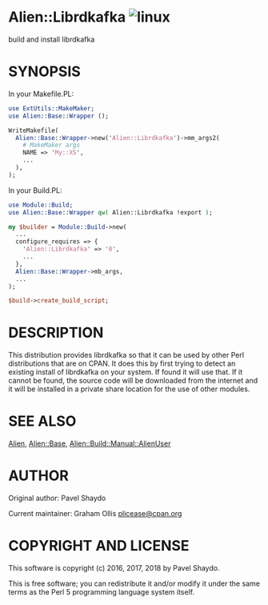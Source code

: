 # Alien::Librdkafka ![linux](https://github.com/uperl/Alien-Librdkafka/workflows/linux/badge.svg)

build and install librdkafka

# SYNOPSIS

In your Makefile.PL:

```perl
use ExtUtils::MakeMaker;
use Alien::Base::Wrapper ();

WriteMakefile(
  Alien::Base::Wrapper->new('Alien::Librdkafka')->mm_args2(
    # MakeMaker args
    NAME => 'My::XS',
    ...
  ),
);
```

In your Build.PL:

```perl
use Module::Build;
use Alien::Base::Wrapper qw( Alien::Librdkafka !export );

my $builder = Module::Build->new(
  ...
  configure_requires => {
    'Alien::Librdkafka' => '0',
    ...
  },
  Alien::Base::Wrapper->mb_args,
  ...
);

$build->create_build_script;
```

# DESCRIPTION

This distribution provides librdkafka so that it can be used by other
Perl distributions that are on CPAN.  It does this by first trying to
detect an existing install of librdkafka on your system.  If found it
will use that.  If it cannot be found, the source code will be downloaded
from the internet and it will be installed in a private share location
for the use of other modules.

# SEE ALSO

[Alien](https://metacpan.org/pod/Alien), [Alien::Base](https://metacpan.org/pod/Alien::Base), [Alien::Build::Manual::AlienUser](https://metacpan.org/pod/Alien::Build::Manual::AlienUser)

# AUTHOR

Original author: Pavel Shaydo

Current maintainer: Graham Ollis <plicease@cpan.org>

# COPYRIGHT AND LICENSE

This software is copyright (c) 2016, 2017, 2018 by Pavel Shaydo.

This is free software; you can redistribute it and/or modify it under
the same terms as the Perl 5 programming language system itself.
